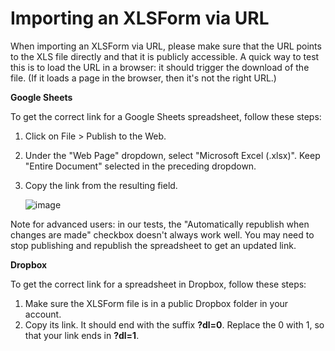# Importing an XLSForm via URL

When importing an XLSForm via URL, please make sure that the URL points to the XLS file directly and that it is publicly accessible. A quick way to test this is to load the URL in a browser: it should trigger the download of the file. (If it loads a page in the browser, then it's not the right URL.)

**Google Sheets**

To get the correct link for a Google Sheets spreadsheet, follow these steps:  
1. Click on File > Publish to the Web.  
2. Under the "Web Page" dropdown, select "Microsoft Excel (.xlsx)". Keep "Entire Document" selected in the preceding dropdown.  
3. Copy the link from the resulting field.  

    ![image](/images/xls_url/link.jpg)
    
Note for advanced users: in our tests, the "Automatically republish when changes are made" checkbox doesn't always work well. You may need to stop publishing and republish the spreadsheet to get an updated link.

**Dropbox**

To get the correct link for a spreadsheet in Dropbox, follow these steps:   
1. Make sure the XLSForm file is in a public Dropbox folder in your account.  
2. Copy its link. It should end with the suffix **?dl=0**. Replace the 0 with 1, so that your link ends in **?dl=1**.  
